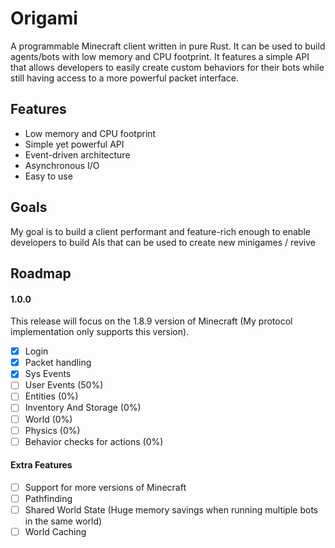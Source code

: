 # Origami

A programmable Minecraft client written in pure Rust. It can be used to build agents/bots with low memory and CPU footprint. It features a simple API that allows developers to easily create custom behaviors for their bots while still having access to a more powerful packet interface.

## Features

- Low memory and CPU footprint
- Simple yet powerful API
- Event-driven architecture
- Asynchronous I/O
- Easy to use

## Goals

My goal is to build a client performant and feature-rich enough to enable developers to build AIs that can be used to create new minigames / revive

## Roadmap

#### 1.0.0

This release will focus on the 1.8.9 version of Minecraft (My protocol implementation only supports this version).

- [x] Login
- [x] Packet handling
- [x] Sys Events
- [ ] User Events (50%)
- [ ] Entities (0%)
- [ ] Inventory And Storage (0%)
- [ ] World (0%)
- [ ] Physics (0%)
- [ ] Behavior checks for actions (0%)

#### Extra Features

- [ ] Support for more versions of Minecraft
- [ ] Pathfinding
- [ ] Shared World State (Huge memory savings when running multiple bots in the same world)
- [ ] World Caching
